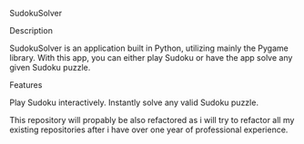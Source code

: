 SudokuSolver

Description

SudokuSolver is an application built in Python, utilizing mainly the Pygame library. With this app, you can either play Sudoku or have the app solve any given Sudoku puzzle.

Features

Play Sudoku interactively.
Instantly solve any valid Sudoku puzzle.

This repository will propably be also refactored as i will try to refactor all my existing repositories after i have over one year of professional experience.
